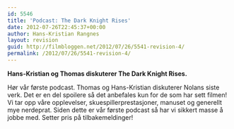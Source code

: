 ```yaml
---
id: 5546
title: 'Podcast: The Dark Knight Rises'
date: 2012-07-26T22:45:37+00:00
author: Hans-Kristian Rangnes
layout: revision
guid: http://filmbloggen.net/2012/07/26/5541-revision-4/
permalink: /2012/07/26/5541-revision-4/
---
```

**Hans-Kristian og Thomas diskuterer The Dark Knight Rises.**<!--more-->

Hør vår første podcast. Thomas og Hans-Kristian diskuterer Nolans siste verk. Det er en del spoilere så det anbefales kun for de som har sett filmen! Vi tar opp våre opplevelser, skuespillerprestasjoner, manuset og generellt mye nerdeprat. Siden dette er vår første podcast så har vi sikkert masse å jobbe med. Setter pris på tilbakemeldinger!